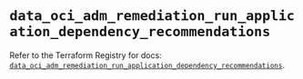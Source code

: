 # `data_oci_adm_remediation_run_application_dependency_recommendations`

Refer to the Terraform Registry for docs: [`data_oci_adm_remediation_run_application_dependency_recommendations`](https://registry.terraform.io/providers/hashicorp/oci/7.19.0/docs/data-sources/adm_remediation_run_application_dependency_recommendations).
